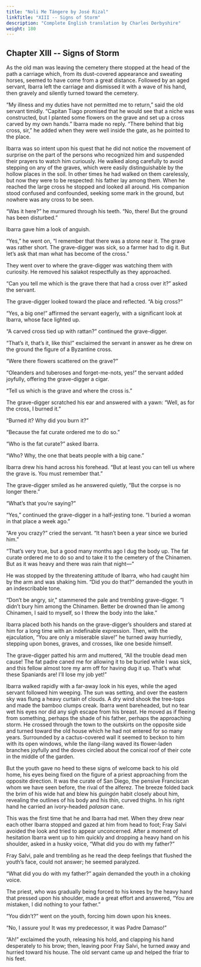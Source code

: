 ```yaml
---
title: "Noli Me Tángere by José Rizal"
linkTitle: "XIII -- Signs of Storm"
description: "Complete English translation by Charles Derbyshire"
weight: 180
---
```

## Chapter XIII -- Signs of Storm

As the old man was leaving the cemetery there stopped at the head of the path a carriage which, from its dust-covered appearance and sweating horses, seemed to have come from a great distance. Followed by an aged servant, Ibarra left the carriage and dismissed it with a wave of his hand, then gravely and silently turned toward the cemetery.

“My illness and my duties have not permitted me to return,” said the old servant timidly. “Capitan Tiago promised that he would see that a niche was constructed, but I planted some flowers on the grave and set up a cross carved by my own hands.” Ibarra made no reply. “There behind that big cross, sir,” he added when they were well inside the gate, as he pointed to the place.

Ibarra was so intent upon his quest that he did not notice the movement of surprise on the part of the persons who recognized him and suspended their prayers to watch him curiously. He walked along carefully to avoid stepping on any of the graves, which were easily distinguishable by the hollow places in the soil. In other times he had walked on them carelessly, but now they were to be respected: his father lay among them. When he reached the large cross he stopped and looked all around. His companion stood confused and confounded, seeking some mark in the ground, but nowhere was any cross to be seen.

“Was it here?” he murmured through his teeth. “No, there! But the ground has been disturbed.”

Ibarra gave him a look of anguish.

“Yes,” he went on, “I remember that there was a stone near it. The grave was rather short. The grave-digger was sick, so a farmer had to dig it. But let’s ask that man what has become of the cross.”

They went over to where the grave-digger was watching them with curiosity. He removed his salakot respectfully as they approached.

“Can you tell me which is the grave there that had a cross over it?” asked the servant.

The grave-digger looked toward the place and reflected. “A big cross?”

“Yes, a big one!” affirmed the servant eagerly, with a significant look at Ibarra, whose face lighted up.

“A carved cross tied up with rattan?” continued the grave-digger.

“That’s it, that’s it, like this!” exclaimed the servant in answer as he drew on the ground the figure of a Byzantine cross.

“Were there flowers scattered on the grave?”

“Oleanders and tuberoses and forget-me-nots, yes!” the servant added joyfully, offering the grave-digger a cigar.

“Tell us which is the grave and where the cross is.”

The grave-digger scratched his ear and answered with a yawn: “Well, as for the cross, I burned it.”

“Burned it? Why did you burn it?”

“Because the fat curate ordered me to do so.”

“Who is the fat curate?” asked Ibarra.

“Who? Why, the one that beats people with a big cane.”

Ibarra drew his hand across his forehead. “But at least you can tell us where the grave is. You must remember that.”

The grave-digger smiled as he answered quietly, “But the corpse is no longer there.”

“What’s that you’re saying?”

“Yes,” continued the grave-digger in a half-jesting tone. “I buried a woman in that place a week ago.”

“Are you crazy?” cried the servant. “It hasn’t been a year since we buried him.”

“That’s very true, but a good many months ago I dug the body up. The fat curate ordered me to do so and to take it to the cemetery of the Chinamen. But as it was heavy and there was rain that night—”

He was stopped by the threatening attitude of Ibarra, who had caught him by the arm and was shaking him. “Did you do that?” demanded the youth in an indescribable tone.

“Don’t be angry, sir,” stammered the pale and trembling grave-digger. “I didn’t bury him among the Chinamen. Better be drowned than lie among Chinamen, I said to myself, so I threw the body into the lake.”

Ibarra placed both his hands on the grave-digger’s shoulders and stared at him for a long time with an indefinable expression. Then, with the ejaculation, “You are only a miserable slave!” he turned away hurriedly, stepping upon bones, graves, and crosses, like one beside himself.

The grave-digger patted his arm and muttered, “All the trouble dead men cause! The fat padre caned me for allowing it to be buried while I was sick, and this fellow almost tore my arm off for having dug it up. That’s what these Spaniards are! I’ll lose my job yet!”

Ibarra walked rapidly with a far-away look in his eyes, while the aged servant followed him weeping. The sun was setting, and over the eastern sky was flung a heavy curtain of clouds. A dry wind shook the tree-tops and made the bamboo clumps creak. Ibarra went bareheaded, but no tear wet his eyes nor did any sigh escape from his breast. He moved as if fleeing from something, perhaps the shade of his father, perhaps the approaching storm. He crossed through the town to the outskirts on the opposite side and turned toward the old house which he had not entered for so many years. Surrounded by a cactus-covered wall it seemed to beckon to him with its open windows, while the ilang-ilang waved its flower-laden branches joyfully and the doves circled about the conical roof of their cote in the middle of the garden.

But the youth gave no heed to these signs of welcome back to his old home, his eyes being fixed on the figure of a priest approaching from the opposite direction. It was the curate of San Diego, the pensive Franciscan whom we have seen before, the rival of the alferez. The breeze folded back the brim of his wide hat and blew his *guingón* habit closely about him, revealing the outlines of his body and his thin, curved thighs. In his right hand he carried an ivory-headed *palasan* cane.

This was the first time that he and Ibarra had met. When they drew near each other Ibarra stopped and gazed at him from head to foot; Fray Salvi avoided the look and tried to appear unconcerned. After a moment of hesitation Ibarra went up to him quickly and dropping a heavy hand on his shoulder, asked in a husky voice, “What did you do with my father?”

Fray Salvi, pale and trembling as he read the deep feelings that flushed the youth’s face, could not answer; he seemed paralyzed.

“What did you do with my father?” again demanded the youth in a choking voice.

The priest, who was gradually being forced to his knees by the heavy hand that pressed upon his shoulder, made a great effort and answered, “You are mistaken, I did nothing to your father.”

“You didn’t?” went on the youth, forcing him down upon his knees.

“No, I assure you! It was my predecessor, it was Padre Damaso!”

“Ah!” exclaimed the youth, releasing his hold, and clapping his hand desperately to his brow; then, leaving poor Fray Salvi, he turned away and hurried toward his house. The old servant came up and helped the friar to his feet.